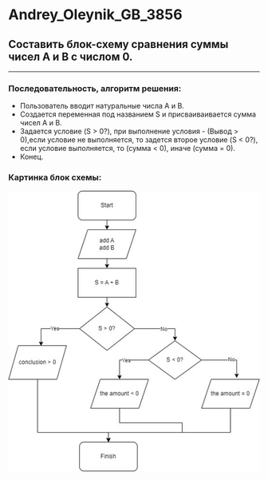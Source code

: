 # Andrey_Oleynik_GB_3856
## Составить блок-схему сравнения суммы чисел A и B c числом 0.
---
### Последовательность, алгоритм решения:
- Пользователь вводит натуральные числа А и В.
- Создается переменная под названием S и присваиваивается сумма чисел A и B.
- Задается условие (S > 0?), при выполнение условия - (Вывод > 0),если условие не выполняется, то задется второе условие (S < 0?), если условие выполняется, то (сумма < 0), иначе (сумма = 0).
- Конец.
### Картинка блок схемы:
![Картинка блок схемы: ](Diagramma.jpg)

